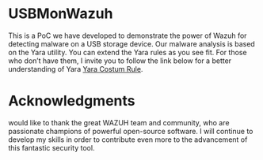 # USBMonWazuh
This is a PoC we have developed to demonstrate the power of Wazuh for detecting malware on a USB storage device. Our malware analysis is based on the Yara utility.
You can extend the Yara rules as you see fit. For those who don’t have them, I invite you to follow the link below for a better understanding of Yara [Yara Costum Rule](https://documentation.wazuh.com/current/proof-of-concept-guide/detect-malware-yara-integration.html#windows-endpoint).

# Acknowledgments
 would like to thank the great WAZUH team and community, who are passionate champions of powerful open-source software. I will continue to develop my skills in order to contribute even more to the advancement of this fantastic security tool.
